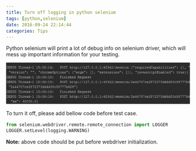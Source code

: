 ```yaml
---
title: Turn off logging in python selenium
tags: [python,selenium]
date: 2016-09-24 22:14:44
categories: Tips
---
```

Python selenium will print a lot of debug info on selenium driver, which will mess up important information for your testing.

![](../images/selenium-debug-logging.png)

To turn it off, please add bellow code before test case.

```python
from selenium.webdriver.remote.remote_connection import LOGGER
LOGGER.setLevel(logging.WARNING)
```
**Note:** above code should be put before webdriver initialization.
